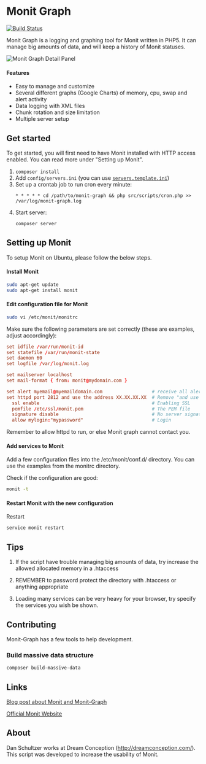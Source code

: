 # Monit Graph

[![Build Status](https://travis-ci.org/danschultzer/monit-graph.svg?branch=master)](https://travis-ci.org/danschultzer/monit-graph)

Monit Graph is a logging and graphing tool for Monit written in PHP5. It can manage big amounts of data, and will keep a history of Monit statuses.

![Monit Graph Detail Panel](https://dreamconception.com/images/2012/06/monit-graph-detail1.png)

#### Features

* Easy to manage and customize
* Several different graphs (Google Charts) of memory, cpu, swap and alert activity
* Data logging with XML files
* Chunk rotation and size limitation
* Multiple server setup

## Get started

To get started, you will first need to have Monit installed with HTTP access enabled. You can read more under "Setting up Monit".

1. `composer install`
2. Add `config/servers.ini` (you can use [`servers.template.ini`](config/servers.template.ini))
3. Set up a crontab job to run cron every minute:
   ```cron
   * * * * * cd /path/to/monit-graph && php src/scripts/cron.php >> /var/log/monit-graph.log
   ```
4. Start server:
   ```bash
   composer server
   ```

## Setting up Monit

To setup Monit on Ubuntu, please follow the below steps.

#### Install Monit

```bash
sudo apt-get update
sudo apt-get install monit
```

#### Edit configuration file for Monit

```bash
sudo vi /etc/monit/monitrc
```

Make sure the following parameters are set correctly (these are examples, adjust accordingly):

```conf
set idfile /var/run/monit-id
set statefile /var/run/monit-state
set daemon 60
set logfile /var/log/monit.log

set mailserver localhost
set mail-format { from: monit@mydomain.com }

set alert myemail@myemaildomain.com	                 # receive all alerts
set httpd port 2812 and use the address XX.XX.XX.XX  # Remove "and use the address XX.XX.XX.XX", if not bind to specific IP
  ssl enable                                         # Enabling SSL
  pemfile /etc/ssl/monit.pem                         # The PEM file
  signature disable                                  # No server signature to send
  allow mylogin:"mypassword"                         # Login
```

Remember to allow httpd to run, or else Monit graph cannot contact you.

#### Add services to Monit

Add a few configuration files into the /etc/monit/conf.d/ directory. You can use the examples from the monitrc directory.

Check if the configuration are good:

```bash
monit -t
```

#### Restart Monit with the new configuration

Restart

```bash
service monit restart
```

## Tips

1. If the script have trouble managing big amounts of data, try increase the allowed allocated memory in a .htaccess

2. REMEMBER to password protect the directory with .htaccess or anything appropriate

3. Loading many services can be very heavy for your browser, try specify the services you wish be shown.

## Contributing

Monit-Graph has a few tools to help development.

### Build massive data structure

```bash
composer build-massive-data
```

## Links
[Blog post about Monit and Monit-Graph](https://dreamconception.com/tech/tools/measure-your-server-performance-with-monit-and-monit-graph/)

[Official Monit Website](http://mmonit.com/monit/)

## About
Dan Schultzer works at Dream Conception (http://dreamconception.com/). This script was developed to increase the usability of Monit.
